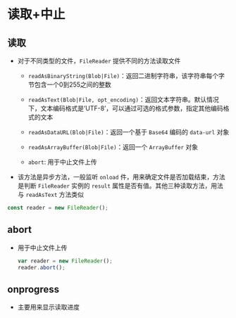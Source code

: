 # 读取+中止

## 读取

- 对于不同类型的文件，`FileReader` 提供不同的方法读取文件

  - `readAsBinaryString(Blob|File)`：返回二进制字符串，该字符串每个字节包含一个0到255之间的整数

  - `readAsText(Blob|File, opt_encoding)`：返回文本字符串。默认情况下，文本编码格式是’UTF-8’，可以通过可选的格式参数，指定其他编码格式的文本

  - `readAsDataURL(Blob|File)`：返回一个基于 `Base64` 编码的 `data-url` 对象

  - `readAsArrayBuffer(Blob|File)`：返回一个 `ArrayBuffer` 对象

  - `abort`: 用于中止文件上传

- 该方法是异步方法，一般监听 `onload` 件，用来确定文件是否加载结束，方法是判断 `FileReader` 实例的 `result` 属性是否有值。其他三种读取方法，用法与 `readAsText` 方法类似

```js
const reader = new FileReader();
```

## abort

- 用于中止文件上传

    ```js
    var reader = new FileReader();
    reader.abort();
    ```

## onprogress

- 主要用来显示读取进度
